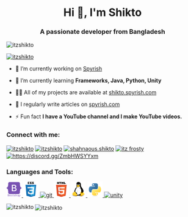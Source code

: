 <h1 align="center">Hi 👋, I'm Shikto</h1>
<h3 align="center">A passionate developer from Bangladesh</h3>

<p align="left"> <img src="https://komarev.com/ghpvc/?username=itzshikto&label=Profile%20views&color=0e75b6&style=flat" alt="itzshikto" /> </p>

<p align="left"> <a href="https://twitter.com/itzshikto" target="blank"><img src="https://img.shields.io/twitter/follow/itzshikto?logo=twitter&style=for-the-badge" alt="itzshikto" /></a> </p>

- 🔭 I’m currently working on [Spyrish](spyrish.com)

- 🌱 I’m currently learning **Frameworks, Java, Python, Unity**

- 👨‍💻 All of my projects are available at [shikto.spyrish.com](shikto.spyrish.com)

- 📝 I regularly write articles on [spyrish.com](spyrish.com)

- ⚡ Fun fact **I have a YouTube channel and I make YouTube videos.**

<h3 align="left">Connect with me:</h3>
<p align="left">
<a href="https://twitter.com/itzshikto" target="blank"><img align="center" src="https://raw.githubusercontent.com/rahuldkjain/github-profile-readme-generator/master/src/images/icons/Social/twitter.svg" alt="itzshikto" height="30" width="40" /></a>
<a href="https://fb.com/itzshikto" target="blank"><img align="center" src="https://raw.githubusercontent.com/rahuldkjain/github-profile-readme-generator/master/src/images/icons/Social/facebook.svg" alt="itzshikto" height="30" width="40" /></a>
<a href="https://instagram.com/shahnaous.shikto" target="blank"><img align="center" src="https://raw.githubusercontent.com/rahuldkjain/github-profile-readme-generator/master/src/images/icons/Social/instagram.svg" alt="shahnaous.shikto" height="30" width="40" /></a>
<a href="https://www.youtube.com/c/itz frosty" target="blank"><img align="center" src="https://raw.githubusercontent.com/rahuldkjain/github-profile-readme-generator/master/src/images/icons/Social/youtube.svg" alt="itz frosty" height="30" width="40" /></a>
<a href="https://discord.gg/https://discord.gg/ZmbHWSYYxm" target="blank"><img align="center" src="https://raw.githubusercontent.com/rahuldkjain/github-profile-readme-generator/master/src/images/icons/Social/discord.svg" alt="https://discord.gg/ZmbHWSYYxm" height="30" width="40" /></a>
</p>

<h3 align="left">Languages and Tools:</h3>
<p align="left"> <a href="https://getbootstrap.com" target="_blank" rel="noreferrer"> <img src="https://raw.githubusercontent.com/devicons/devicon/master/icons/bootstrap/bootstrap-plain-wordmark.svg" alt="bootstrap" width="40" height="40"/> </a> <a href="https://www.w3schools.com/css/" target="_blank" rel="noreferrer"> <img src="https://raw.githubusercontent.com/devicons/devicon/master/icons/css3/css3-original-wordmark.svg" alt="css3" width="40" height="40"/> </a> <a href="https://git-scm.com/" target="_blank" rel="noreferrer"> <img src="https://www.vectorlogo.zone/logos/git-scm/git-scm-icon.svg" alt="git" width="40" height="40"/> </a> <a href="https://www.w3.org/html/" target="_blank" rel="noreferrer"> <img src="https://raw.githubusercontent.com/devicons/devicon/master/icons/html5/html5-original-wordmark.svg" alt="html5" width="40" height="40"/> </a> <a href="https://www.linux.org/" target="_blank" rel="noreferrer"> <img src="https://raw.githubusercontent.com/devicons/devicon/master/icons/linux/linux-original.svg" alt="linux" width="40" height="40"/> </a> <a href="https://www.python.org" target="_blank" rel="noreferrer"> <img src="https://raw.githubusercontent.com/devicons/devicon/master/icons/python/python-original.svg" alt="python" width="40" height="40"/> </a> <a href="https://unity.com/" target="_blank" rel="noreferrer"> <img src="https://www.vectorlogo.zone/logos/unity3d/unity3d-icon.svg" alt="unity" width="40" height="40"/> </a> </p>



<p><img align="left" src="https://github-readme-stats.vercel.app/api/top-langs?username=itzshikto&show_icons=true&locale=en&layout=compact" alt="itzshikto" /></p>

<p>&nbsp;<img align="center" src="https://github-readme-stats.vercel.app/api?username=itzshikto&show_icons=true&locale=en" alt="itzshikto" /></p>

